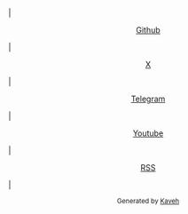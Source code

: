 | <p style="text-align: center;"><a href="https://github.com/MahdiMirzadeh">Github</a><p> | <p style="text-align: center;"><a href="https://x.com/MahdiMirzade">X</a><p> | <p style="text-align: center;"><a href="https://t.me/MahdiMirzade">Telegram</a><p> | <p style="text-align: center;"><a href="https://www.youtube.com/@MahdiMirzade">Youtube</a><p> | <p style="text-align: center;"><a href="/blog.xml">RSS</a><p> |

<p style="text-align: center"><small>Generated by <a href="https://github.com/MahdiMirzadeh/Kaveh">Kaveh</a></small></p>
